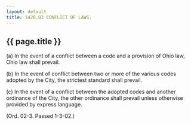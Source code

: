 ```yaml
---
layout: default 
title: 1420.03 CONFLICT OF LAWS.
---
```


{{ page.title }}
----------------

​(a) In the event of a conflict between a code and a provision of Ohio
law, Ohio law shall prevail.

​(b) In the event of conflict between two or more of the various codes
adopted by the City, the strictest standard shall prevail.

​(c) In the event of a conflict between the adopted codes and another
ordinance of the City, the other ordinance shall prevail unless
otherwise provided by express language.

(Ord. 02-3. Passed 1-3-02.)
